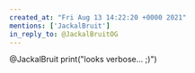 ```yaml
---
created_at: "Fri Aug 13 14:22:20 +0000 2021"
mentions: ['JackalBruit']
in_reply_to: @JackalBruitOG
---
```


@JackalBruit print("looks verbose... ;)")